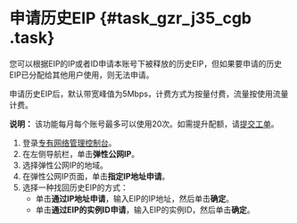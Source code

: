 # 申请历史EIP {#task_gzr_j35_cgb .task}

您可以根据EIP的IP或者ID申请本账号下被释放的历史EIP，但如果要申请的历史EIP已分配给其他用户使用，则无法申请。

申请历史EIP后，默认带宽峰值为5Mbps，计费方式为按量付费，流量按使用流量计费。

**说明：** 该功能每月每个账号最多可以使用20次。如需提升配额，请[提交工单](https://workorder-intl.console.aliyun.com/#/ticket/createIndex)。

1.  登录[专有网络管理控制台](https://vpcnext.console.aliyun.com)。
2.  在左侧导航栏，单击**弹性公网IP**。
3.  选择弹性公网IP的地域。
4.  在弹性公网IP页面，单击**指定IP地址申请**。
5.  选择一种找回历史EIP的方式： 
    -   单击**通过IP地址申请**，输入EIP的IP地址，然后单击**确定**。
    -   单击**通过EIP的实例ID申请**，输入EIP的实例ID，然后单击**确定**。

